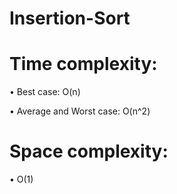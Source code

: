 # Insertion-Sort
# Time complexity:
•	Best case: O(n)

•	Average and Worst case: O(n^2)
# Space complexity:
•	O(1)
